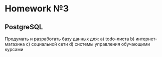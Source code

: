 # Homework №3
## PostgreSQL
Продумать и разработать базу данных для:
    a) todo-листа
    b) интернет-магазина
    c) социальной сети
    d) системы управления обучающими курсами
